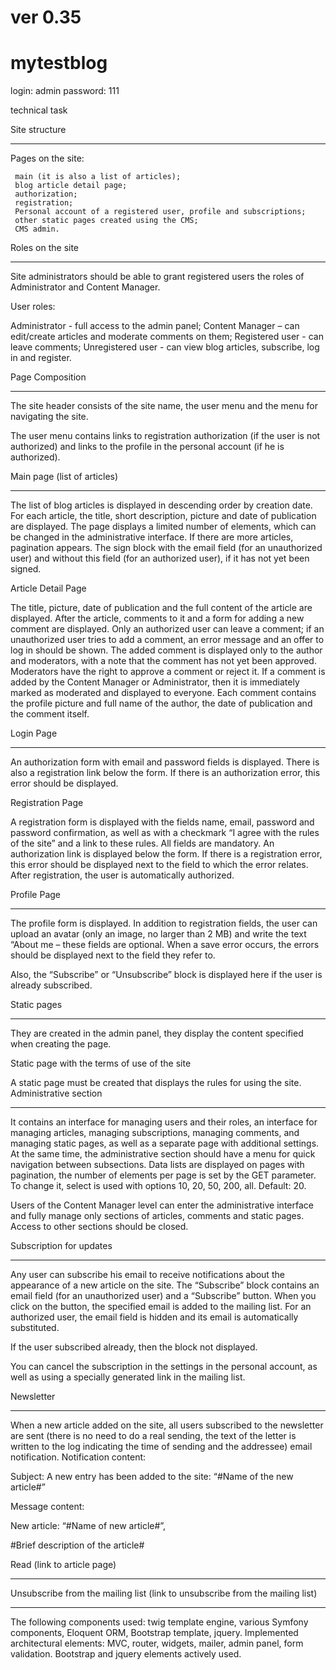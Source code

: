 # ver 0.35
# mytestblog

login: admin
password: 111


  technical task

Site structure
-------------------------------------------------- -------
Pages on the site:

     main (it is also a list of articles);
     blog article detail page;
     authorization;
     registration;
     Personal account of a registered user, profile and subscriptions;
     other static pages created using the CMS;
     CMS admin.

Roles on the site
-------------------------------------------------- -------
Site administrators should be able to grant registered users the roles of Administrator and Content Manager.

User roles:

Administrator - full access to the admin panel;
Content Manager – can edit/create articles and moderate comments on them;
Registered user - can leave comments;
Unregistered user - can view blog articles, subscribe, log in and register.

Page Composition
-------------------------------------------------- -------
The site header consists of the site name, the user menu and the menu for navigating the site.

The user menu contains links to registration authorization (if the user is not authorized) and links to the profile in the personal account (if he is authorized).

Main page (list of articles)
-------------------------------------------------- -------
The list of blog articles is displayed in descending order by creation date. For each article, the title, short description, picture and date of publication are displayed. The page displays a limited number of elements, which can be changed in the administrative interface. If there are more articles, pagination appears. The sign block with the email field (for an unauthorized user) and without this field (for an authorized user), if it has not yet been signed.

Article Detail Page

The title, picture, date of publication and the full content of the article are displayed. After the article, comments to it and a form for adding a new comment are displayed. Only an authorized user can leave a comment; if an unauthorized user tries to add a comment, an error message and an offer to log in should be shown. The added comment is displayed only to the author and moderators, with a note that the comment has not yet been approved. Moderators have the right to approve a comment or reject it. If a comment is added by the Content Manager or Administrator, then it is immediately marked as moderated and displayed to everyone. Each comment contains the profile picture and full name of the author, the date of publication and the comment itself.

Login Page
-------------------------------------------------- -------
An authorization form with email and password fields is displayed. There is also a registration link below the form. If there is an authorization error, this error should be displayed.

Registration Page

A registration form is displayed with the fields name, email, password and password confirmation, as well as with a checkmark “I agree with the rules of the site” and a link to these rules. All fields are mandatory. An authorization link is displayed below the form. If there is a registration error, this error should be displayed next to the field to which the error relates. After registration, the user is automatically authorized.


Profile Page
-------------------------------------------------- -------
The profile form is displayed. In addition to registration fields, the user can upload an avatar (only an image, no larger than 2 MB) and write the text “About me – these fields are optional. When a save error occurs, the errors should be displayed next to the field they refer to.

Also, the “Subscribe” or “Unsubscribe” block is displayed here if the user is already subscribed.

Static pages
-------------------------------------------------- -------
They are created in the admin panel, they display the content specified when creating the page.


Static page
with the terms of use of the site

A static page must be created that displays the rules for using the site.
Administrative section
-------------------------------------------------- -------
It contains an interface for managing users and their roles, an interface for managing articles, managing subscriptions, managing comments, and managing static pages, as well as a separate page with additional settings. At the same time, the administrative section should have a menu for quick navigation between subsections. Data lists are displayed on pages with pagination, the number of elements per page is set by the GET parameter. To change it, select is used with options 10, 20, 50, 200, all. Default: 20.

Users of the Content Manager level can enter the administrative interface and fully manage only sections of articles, comments and static pages. Access to other sections should be closed.

Subscription for updates
-------------------------------------------------- -------
Any user can subscribe his email to receive notifications about the appearance of a new article on the site. The “Subscribe” block contains an email field (for an unauthorized user) and a “Subscribe” button. When you click on the button, the specified email is added to the mailing list. For an authorized user, the email field is hidden and its email is automatically substituted.

If the user subscribed already, then the block not displayed.

You can cancel the subscription in the settings in the personal account, as well as using a specially generated link in the mailing list.

Newsletter
-------------------------------------------------- -------
When a new article added on the site, all users subscribed to the newsletter are sent (there is no need to do a real sending, the text of the letter is written to the log indicating the time of sending and the addressee) email notification. Notification content:

Subject: A new entry has been added to the site: “#Name of the new article#”

Message content:

New article: “#Name of new article#”,

#Brief description of the article#

Read (link to article page)

-------

Unsubscribe from the mailing list (link to unsubscribe from the mailing list)
-------------------------------------------------- --------------------------------------

The following components used: twig template engine, various Symfony components, Eloquent ORM, Bootstrap template, jquery.
Implemented architectural elements: MVC, router, widgets, mailer, admin panel, form validation.
Bootstrap and jquery elements actively used.
